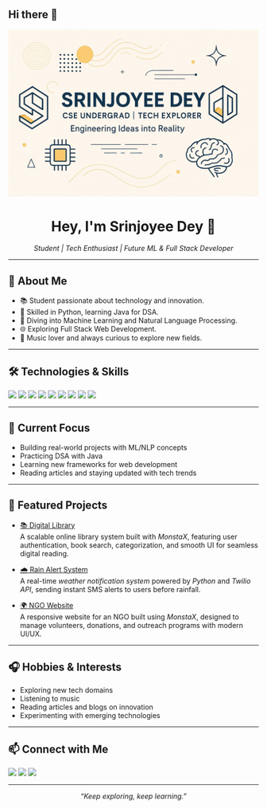 ## Hi there 👋

![Profile Banner](https://github.com/SrinjoyeeDey/SrinjoyeeDey/blob/master/my_banner_SrinjoyeeDey.jpg)

<h1 align="center">Hey, I'm Srinjoyee Dey 👋</h1>
<p align="center">
  <i>Student | Tech Enthusiast | Future ML & Full Stack Developer</i>
</p>

---

## 🚀 About Me

- 📚 Student passionate about technology and innovation.
- 🐍 Skilled in Python, learning Java for DSA.
- 🤖 Diving into Machine Learning and Natural Language Processing.
- 🌐 Exploring Full Stack Web Development.
- 🎵 Music lover and always curious to explore new fields.

---

## 🛠️ Technologies & Skills

<p align="left">
  <img src="https://img.shields.io/badge/Python-3776AB?logo=python&logoColor=white">
  <img src="https://img.shields.io/badge/Java-007396?logo=java&logoColor=white">
  <img src="https://img.shields.io/badge/HTML5-E34F26?logo=html5&logoColor=white">
  <img src="https://img.shields.io/badge/CSS3-1572B6?logo=css3&logoColor=white">
  <img src="https://img.shields.io/badge/JavaScript-F7DF1E?logo=javascript&logoColor=black">
  <img src="https://img.shields.io/badge/Node.js-339933?logo=node.js&logoColor=white">
  <img src="https://img.shields.io/badge/React-61DAFB?logo=react&logoColor=black">
  <img src="https://img.shields.io/badge/Machine%20Learning-blueviolet">
  <img src="https://img.shields.io/badge/NLP-teal">
</p>

---

## 🌱 Current Focus

- Building real-world projects with ML/NLP concepts
- Practicing DSA with Java
- Learning new frameworks for web development
- Reading articles and staying updated with tech trends

---


## 🌟 Featured Projects  

- [📚 Digital Library](#)  
  A scalable online library system built with *MonstaX*, featuring user authentication, book search, categorization, and smooth UI for seamless digital reading.  

- [🌧 Rain Alert System](https://github.com/SrinjoyeeDey/Twilio-Rain-Alert)  
  A real-time *weather notification system* powered by *Python* and *Twilio API*, sending instant SMS alerts to users before rainfall.  

- [🌍 NGO Website](https://github.com/SrinjoyeeDey/HelpingHands)  
  A responsive website for an NGO built using *MonstaX*, designed to manage volunteers, donations, and outreach programs with modern UI/UX.

---

## 🎧 Hobbies & Interests

- Exploring new tech domains
- Listening to music
- Reading articles and blogs on innovation
- Experimenting with emerging technologies

---

## 📫 Connect with Me

<p align="left">
  <a href="www.linkedin.com/in/srinjoyee-dey"><img src="https://img.shields.io/badge/LinkedIn-blue?logo=linkedin&logoColor=white"></a>
  <a href="#"><img src="https://img.shields.io/badge/Twitter-1DA1F2?logo=twitter&logoColor=white"></a>
  <a href="https://github.com/SrinjoyeeDey"><img src="https://img.shields.io/badge/Portfolio-24292F?logo=github&logoColor=white"></a>
</p>

---

<p align="center">
  <i>“Keep exploring, keep learning.”</i>
</p>
